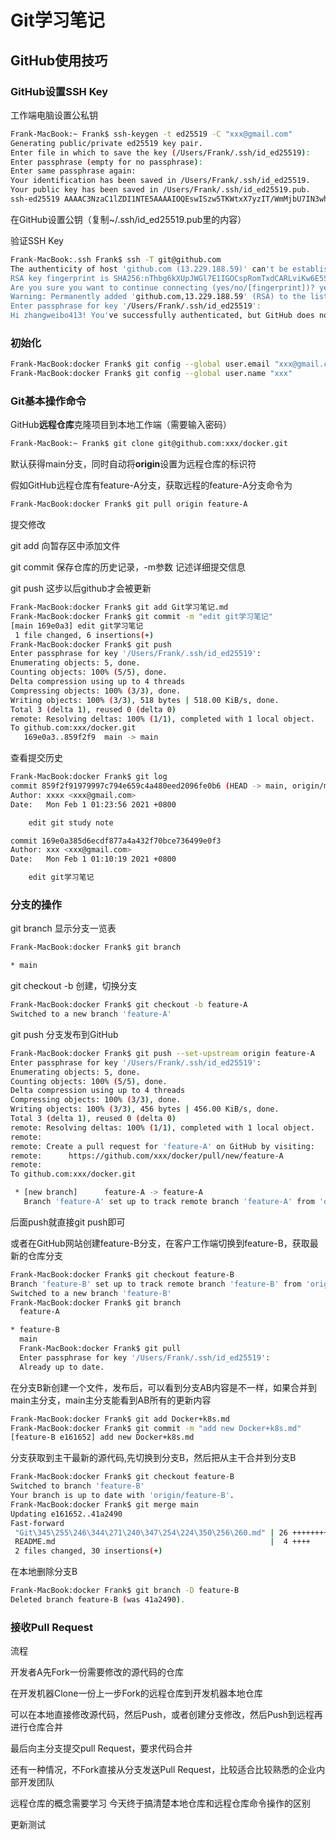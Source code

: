 # Git学习笔记

## GitHub使用技巧

### GitHub设置SSH Key

工作端电脑设置公私钥

```bash
Frank-MacBook:~ Frank$ ssh-keygen -t ed25519 -C "xxx@gmail.com"
Generating public/private ed25519 key pair.
Enter file in which to save the key (/Users/Frank/.ssh/id_ed25519):
Enter passphrase (empty for no passphrase):
Enter same passphrase again:
Your identification has been saved in /Users/Frank/.ssh/id_ed25519.
Your public key has been saved in /Users/Frank/.ssh/id_ed25519.pub.
ssh-ed25519 AAAAC3NzaC1lZDI1NTE5AAAAIOQEswISzw5TKWtxX7yzIT/WmMjbU7IN3whyzaYULprj xxx@gmail.com
```

 在GitHub设置公钥（复制~/.ssh/id_ed25519.pub里的内容）

验证SSH Key

```bash
Frank-MacBook:.ssh Frank$ ssh -T git@github.com
The authenticity of host 'github.com (13.229.188.59)' can't be established.
RSA key fingerprint is SHA256:nThbg6kXUpJWGl7E1IGOCspRomTxdCARLviKw6E5SY8.
Are you sure you want to continue connecting (yes/no/[fingerprint])? yes
Warning: Permanently added 'github.com,13.229.188.59' (RSA) to the list of known hosts.
Enter passphrase for key '/Users/Frank/.ssh/id_ed25519':
Hi zhangweibo413! You've successfully authenticated, but GitHub does not provide shell access.
```

### 初始化

```bash
Frank-MacBook:docker Frank$ git config --global user.email "xxx@gmail.com"
Frank-MacBook:docker Frank$ git config --global user.name "xxx"
```

### Git基本操作命令

GitHub**远程仓库**克隆项目到本地工作端（需要输入密码）

```bash
Frank-MacBook:~ Frank$ git clone git@github.com:xxx/docker.git
```

默认获得main分支，同时自动将**origin**设置为远程仓库的标识符

假如GitHub远程仓库有feature-A分支，获取远程的feature-A分支命令为

```bash
Frank-MacBook:docker Frank$ git pull origin feature-A
```

提交修改

git add 向暂存区中添加文件

git commit 保存仓库的历史记录，-m参数 记述详细提交信息

git push 这步以后github才会被更新

```bash
Frank-MacBook:docker Frank$ git add Git学习笔记.md
Frank-MacBook:docker Frank$ git commit -m "edit git学习笔记"
[main 169e0a3] edit git学习笔记
 1 file changed, 6 insertions(+)
Frank-MacBook:docker Frank$ git push
Enter passphrase for key '/Users/Frank/.ssh/id_ed25519':
Enumerating objects: 5, done.
Counting objects: 100% (5/5), done.
Delta compression using up to 4 threads
Compressing objects: 100% (3/3), done.
Writing objects: 100% (3/3), 518 bytes | 518.00 KiB/s, done.
Total 3 (delta 1), reused 0 (delta 0)
remote: Resolving deltas: 100% (1/1), completed with 1 local object.
To github.com:xxx/docker.git
   169e0a3..859f2f9  main -> main
```

查看提交历史

```bash
Frank-MacBook:docker Frank$ git log
commit 859f2f91979997c794e659c4a480eed2096fe0b6 (HEAD -> main, origin/main, origin/HEAD)
Author: xxxx <xxx@gmail.com>
Date:   Mon Feb 1 01:23:56 2021 +0800

    edit git study note

commit 169e0a385d6ecdf877a4a432f70bce736499e0f3
Author: xxx <xxx@gmail.com>
Date:   Mon Feb 1 01:10:19 2021 +0800

    edit git学习笔记
```

### 分支的操作

git branch	显示分支一览表

```bash
Frank-MacBook:docker Frank$ git branch

* main
```

git checkout -b	创建，切换分支

```bash
Frank-MacBook:docker Frank$ git checkout -b feature-A
Switched to a new branch 'feature-A'
```

git push	分支发布到GitHub

```bash
Frank-MacBook:docker Frank$ git push --set-upstream origin feature-A
Enter passphrase for key '/Users/Frank/.ssh/id_ed25519':
Enumerating objects: 5, done.
Counting objects: 100% (5/5), done.
Delta compression using up to 4 threads
Compressing objects: 100% (3/3), done.
Writing objects: 100% (3/3), 456 bytes | 456.00 KiB/s, done.
Total 3 (delta 1), reused 0 (delta 0)
remote: Resolving deltas: 100% (1/1), completed with 1 local object.
remote:
remote: Create a pull request for 'feature-A' on GitHub by visiting:
remote:      https://github.com/xxx/docker/pull/new/feature-A
remote:
To github.com:xxx/docker.git

 * [new branch]      feature-A -> feature-A
   Branch 'feature-A' set up to track remote branch 'feature-A' from 'origin'.
```

后面push就直接git push即可

或者在GitHub网站创建feature-B分支，在客户工作端切换到feature-B，获取最新的仓库分支

```bash
Frank-MacBook:docker Frank$ git checkout feature-B
Branch 'feature-B' set up to track remote branch 'feature-B' from 'origin'.
Switched to a new branch 'feature-B'
Frank-MacBook:docker Frank$ git branch
  feature-A

* feature-B
  main
  Frank-MacBook:docker Frank$ git pull
  Enter passphrase for key '/Users/Frank/.ssh/id_ed25519':
  Already up to date.
```

在分支B新创建一个文件，发布后，可以看到分支AB内容是不一样，如果合并到main主分支，main主分支能看到AB所有的更新内容

```bash
Frank-MacBook:docker Frank$ git add Docker+k8s.md
Frank-MacBook:docker Frank$ git commit -m "add new Docker+k8s.md"
[feature-B e161652] add new Docker+k8s.md
```

分支获取到主干最新的源代码,先切换到分支B，然后把从主干合并到分支B

```bash
Frank-MacBook:docker Frank$ git checkout feature-B
Switched to branch 'feature-B'
Your branch is up to date with 'origin/feature-B'.
Frank-MacBook:docker Frank$ git merge main
Updating e161652..41a2490
Fast-forward
 "Git\345\255\246\344\271\240\347\254\224\350\256\260.md" | 26 ++++++++++++++++++++++++++
 README.md                                                |  4 ++++
 2 files changed, 30 insertions(+)
```

在本地删除分支B

```bash
Frank-MacBook:docker Frank$ git branch -D feature-B
Deleted branch feature-B (was 41a2490).
```

### 接收Pull Request

流程

开发者A先Fork一份需要修改的源代码的仓库

在开发机器Clone一份上一步Fork的远程仓库到开发机器本地仓库

可以在本地直接修改源代码，然后Push，或者创建分支修改，然后Push到远程再进行仓库合并

最后向主分支提交pull Request，要求代码合并

还有一种情况，不Fork直接从分支发送Pull Request，比较适合比较熟悉的企业内部开发团队

远程仓库的概念需要学习
今天终于搞清楚本地仓库和远程仓库命令操作的区别

更新测试

